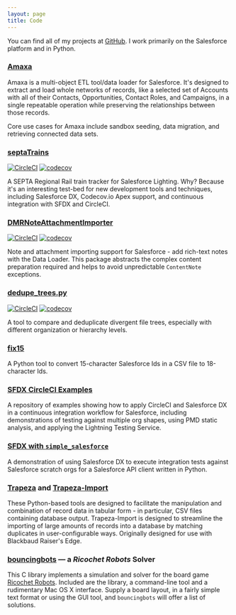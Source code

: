 ```yaml
---
layout: page
title: Code
---
```


You can find all of my projects at [GitHub](https://github.com/davidmreed?tab=repositories). I work primarily on the Salesforce platform and in Python.

### [Amaxa](https://gitlab.com/davidmreed/amaxa)

Amaxa is a multi-object ETL tool/data loader for Salesforce. It's designed to extract and load whole networks of records, like a selected set of Accounts with all of their Contacts, Opportunities, Contact Roles, and Campaigns, in a single repeatable operation while preserving the relationships between those records.

Core use cases for Amaxa include sandbox seeding, data migration, and retrieving connected data sets.

### [septaTrains](https://github.com/davidmreed/septaTrains)

[![CircleCI](https://circleci.com/gh/davidmreed/septaTrains.svg?style=svg)](https://circleci.com/gh/davidmreed/septaTrains)
[![codecov](https://codecov.io/gh/davidmreed/septaTrains/branch/master/graph/badge.svg)](https://codecov.io/gh/davidmreed/septaTrains)

A SEPTA Regional Rail train tracker for Salesforce Lighting. Why? Because it's an interesting test-bed for new development tools and techniques, including Salesforce DX, Codecov.io Apex support, and continuous integration with SFDX and CircleCI.

### [DMRNoteAttachmentImporter](https://github.com/davidmreed/DMRNoteAttachmentImporter)

[![CircleCI](https://circleci.com/gh/davidmreed/DMRNoteAttachmentImporter.svg?style=svg)](https://circleci.com/gh/davidmreed/DMRNoteAttachmentImporter)
[![codecov](https://codecov.io/gh/davidmreed/DMRNoteAttachmentImporter/branch/master/graph/badge.svg)](https://codecov.io/gh/davidmreed/DMRNoteAttachmentImporter)

Note and attachment importing support for Salesforce - add rich-text notes with the Data Loader. This package abstracts the complex content preparation required and helps to avoid unpredictable `ContentNote` exceptions.

### [dedupe_trees.py](https://github.com/davidmreed/dedupe_trees.py)

[![CircleCI](https://circleci.com/gh/davidmreed/dedupe_trees.py.svg?style=svg)](https://circleci.com/gh/davidmreed/dedupe_trees.py)
[![codecov](https://codecov.io/gh/davidmreed/dedupe_trees.py/branch/master/graph/badge.svg)](https://codecov.io/gh/davidmreed/dedupe_trees.py)

A tool to compare and deduplicate divergent file trees, especially with different organization or hierarchy levels.

### [fix15](https://github.com/davidmreed/fix15)

A Python tool to convert 15-character Salesforce Ids in a CSV file to 18-character Ids.

### [SFDX CircleCI Examples](https://github.com/davidmreed/circleci-sfdx-examples)

A repository of examples showing how to apply CircleCI and Salesforce DX in a continuous integration workflow for Salesforce, including demonstrations of testing against multiple org shapes, using PMD static analysis, and applying the Lightning Testing Service.

### [SFDX with `simple_salesforce`](https://github.com/davidmreed/sfdx-simplesalesforce)

A demonstration of using Salesforce DX to execute integration tests against Salesforce scratch orgs for a Salesforce API client written in Python.

### [Trapeza](https://github.com/davidmreed/trapeza) and [Trapeza-Import](https://github.com/davidmreed/trapeza-import)

These Python-based tools are designed to facilitate the manipulation and combination of record data in tabular form - in particular, CSV files containing database output. Trapeza-Import is designed to streamline the importing of large amounts of records into a database by matching duplicates in user-configurable ways. Originally designed for use with Blackbaud Raiser's Edge.

### [bouncingbots](https://github.com/davidmreed/bouncingbots) — a *Ricochet Robots* Solver

This C library implements a simulation and solver for the board game [Ricochet Robots](http://www.riograndegames.com/games.html?id=163). Included are the library, a command-line tool and a rudimentary Mac OS X interface. Supply a board layout, in a fairly simple
text format or using the GUI tool, and `bouncingbots` will offer a list of solutions.

